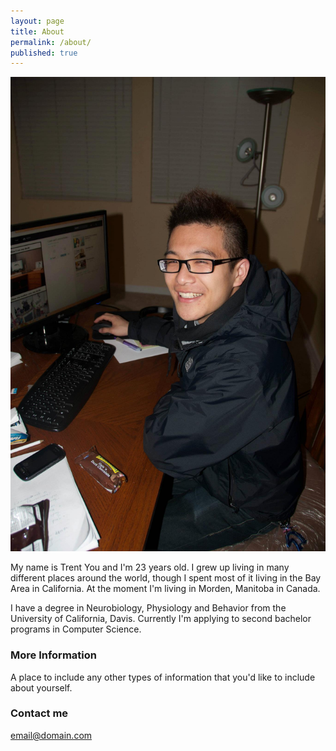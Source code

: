 ```yaml
---
layout: page
title: About
permalink: /about/
published: true
---
```


![](/images/avatar.jpg)

My name is Trent You and I'm 23 years old. I grew up living in many different places around the world, though I spent most of it living in the Bay Area in California. At the moment I'm living in Morden, Manitoba in Canada.

I have a degree in Neurobiology, Physiology and Behavior from the University of California, Davis. Currently I'm applying to second bachelor programs in Computer Science. 

### More Information

A place to include any other types of information that you'd like to include about yourself. 

### Contact me

[email@domain.com](mailto:email@domain.com)